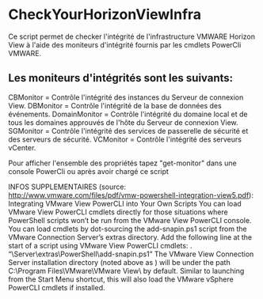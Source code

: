 # CheckYourHorizonViewInfra

 Ce script permet de checker l'intégrité de l'infrastructure
 VMWARE Horizon View à l'aide des moniteurs d'intégrité fournis
 par les cmdlets PowerCli VMWARE.

 ## Les moniteurs d'intégrités sont les suivants:
 CBMonitor = Contrôle l'intégrité des instances du Serveur de connexion View.
 DBMonitor = Contrôle l'intégrité de la base de données des événements.
 DomainMonitor = Contrôle l'intégrité du domaine local et de tous les domaines
 approuvés de l'hôte du Serveur de connexion View.
 SGMonitor = Contrôle l'intégrité des services de passerelle de sécurité et des
 serveurs de sécurité.
 VCMonitor = Contrôle l'intégrité des serveurs vCenter.

 Pour afficher l'ensemble des propriétés tapez "get-monitor" dans une console
 PowerCli ou après avoir chargé ce script

 INFOS SUPPLEMENTAIRES (source: http://www.vmware.com/files/pdf/vmw-powershell-integration-view5.pdf):
 Integrating VMware View PowerCLI into Your Own Scripts
 You can load VMware View PowerCLI cmdlets directly for those situations where PowerShell scripts won’t be
 run from the VMware View PowerCLI console. You can load cmdlets by dot-sourcing the add-snapin.ps1
 script from the VMware Connection Server’s extras directory. Add the following line at the start of a script
 using VMware View PowerCLI cmdlets:
 . “<install directory>\Server\extras\PowerShell\add-snapin.ps1”
 The VMware View Connection Server installation directory (noted above as <install directory>) will be
 under the path C:\Program Files\VMware\VMware View\ by default.
 Similar to launching from the Start Menu shortcut, this will also load the VMware vSphere PowerCLI cmdlets if
 installed.
